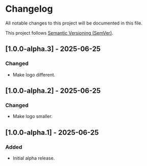 # Changelog

All notable changes to this project will be documented in this file.

This project follows [Semantic Versioning (SemVer)](https://semver.org/).

## [1.0.0-alpha.3] - 2025-06-25

### Changed

- Make logo different.

## [1.0.0-alpha.2] - 2025-06-25

### Changed

- Make logo smaller.

## [1.0.0-alpha.1] - 2025-06-25

### Added

- Initial alpha release.
